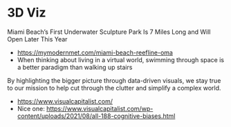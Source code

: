 # 3D Viz

Miami Beach’s First Underwater Sculpture Park Is 7 Miles Long and Will Open Later This Year
* https://mymodernmet.com/miami-beach-reefline-oma
* When thinking about living in a virtual world, swimming through space is a better paradigm than walking up stairs

By highlighting the bigger picture through data-driven visuals, we stay true to our mission to help cut through the clutter and simplify a complex world.
* https://www.visualcapitalist.com/
* Nice one: https://www.visualcapitalist.com/wp-content/uploads/2021/08/all-188-cognitive-biases.html
